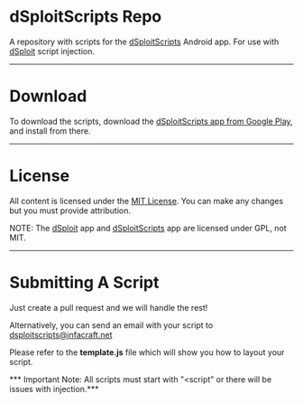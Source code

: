 dSploitScripts Repo
==============
A repository with scripts for the [dSploitScripts][dSploitScripts] Android app. For use with [dSploit][dSploit] script injection.

---------------------------------

Download
==============
To download the scripts, download the [dSploitScripts app from Google Play][dSploitScriptsGPLAY], and install from there.

----------------------------------

License
==============
All content is licensed under the [MIT License][LICENSE].
You can make any changes but you must provide attribution.

NOTE: The [dSploit][dSploit] app and [dSploitScripts][dSploitScripts] app are licensed under GPL, not MIT.

----------------------------------

Submitting A Script
==============
Just create a pull request and we will handle the rest!

Alternatively, you can send an email with your script to [dsploitscripts@infacraft.net][dssemail]

Please refer to the **template.js** file which will show you how to layout your script.

*** Important Note: All scripts must start with "<script"  or there will be issues with injection.***





[dSploit]: http://dsploit.net
[dSploitScripts]: http://github.com/jkush321/dsploitscripts
[InfaCraft]: http://infacraft.net
[dSploitScriptsGPLAY]: https://play.google.com/store/apps/details?id=net.infacraft.dsploitscripts
[dssemail]: mailto:dsploitscripts@infacraft.net
[LICENSE]: https://github.com/InfaCraft/dSploitScriptsRepo/blob/master/LICENSE